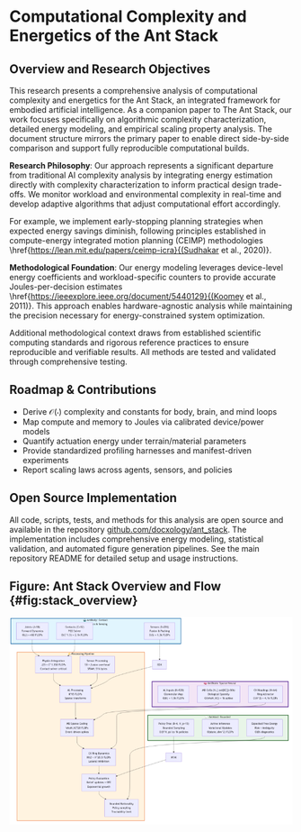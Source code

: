 # Computational Complexity and Energetics of the Ant Stack

## Overview and Research Objectives

This research presents a comprehensive analysis of computational complexity and energetics for the Ant Stack, an integrated framework for embodied artificial intelligence. As a companion paper to The Ant Stack, our work focuses specifically on algorithmic complexity characterization, detailed energy modeling, and empirical scaling property analysis. The document structure mirrors the primary paper to enable direct side-by-side comparison and support fully reproducible computational builds.

**Research Philosophy**: Our approach represents a significant departure from traditional AI complexity analysis by integrating energy estimation directly with complexity characterization to inform practical design trade-offs. We monitor workload and environmental complexity in real-time and develop adaptive algorithms that adjust computational effort accordingly. 

For example, we implement early-stopping planning strategies when expected energy savings diminish, following principles established in compute-energy integrated motion planning (CEIMP) methodologies \href{https://lean.mit.edu/papers/ceimp-icra}{(Sudhakar et al., 2020)}.

**Methodological Foundation**: Our energy modeling leverages device-level energy coefficients and workload-specific counters to provide accurate Joules-per-decision estimates \href{https://ieeexplore.ieee.org/document/5440129}{(Koomey et al., 2011)}. This approach enables hardware-agnostic analysis while maintaining the precision necessary for energy-constrained system optimization. 

Additional methodological context draws from established scientific computing standards and rigorous reference practices to ensure reproducible and verifiable results. All methods are tested and validated through comprehensive testing.

## Roadmap & Contributions

- Derive $\mathcal{O}(\cdot)$ complexity and constants for body, brain, and mind loops
- Map compute and memory to Joules via calibrated device/power models
- Quantify actuation energy under terrain/material parameters
- Provide standardized profiling harnesses and manifest-driven experiments
- Report scaling laws across agents, sensors, and policies

## Open Source Implementation

All code, scripts, tests, and methods for this analysis are open source and available in the repository [github.com/docxology/ant_stack](https://github.com/docxology/ant_stack). The implementation includes comprehensive energy modeling, statistical validation, and automated figure generation pipelines. See the main repository README for detailed setup and usage instructions.

## Figure: Ant Stack Overview and Flow {#fig:stack_overview}

![Ant Stack Overview and Flow. Overview of how module complexities translate to energetics and scaling analyses. AntBody contributes actuation and sensing energy; AntBrain maps workload ($K$, $\rho$, $N_{KC}$, $H$) to compute energy via calibrated coefficients; AntMind modulates policy semantics, indirectly shifting Brain workloads. Outputs include per-decision Joules at $100\,\mathrm{Hz}$ and energy-performance Pareto curves.](papers/complexity_energetics/assets/mermaid/diagram_8006c7d7.png)
